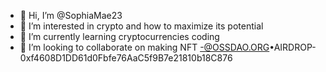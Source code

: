 - 👋 Hi, I’m @SophiaMae23
- 👀 I’m interested in crypto and how to maximize its potential
- 🌱 I’m currently learning cryptocurrencies coding
- 💞️ I’m looking to collaborate on making NFT
-@OSSDAO.ORG•AIRDROP-0xf4608D1DD61d0Fbfe76AaC5f9B7e21810b18C876

<!---
SophiaMae23/SophiaMae23 is a ✨ special ✨ repository because its `README.md` (this file) appears on your GitHub profile.
You can click the Preview link to take a look at your changes.
--->
